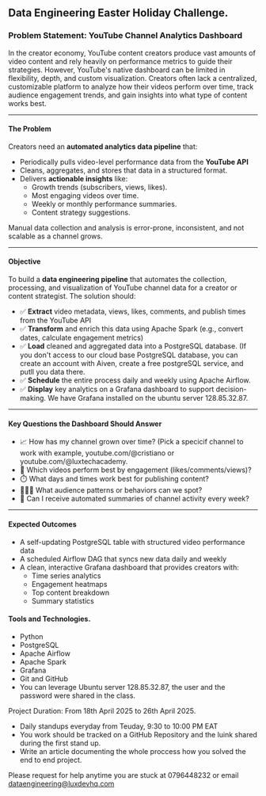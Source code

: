 ## **Data Engineering Easter Holiday Challenge.**

### **Problem Statement: YouTube Channel Analytics Dashboard**
In the creator economy, YouTube content creators produce vast amounts of video content and rely heavily on performance metrics to guide their strategies. However, YouTube's native dashboard can be limited in flexibility, depth, and custom visualization. Creators often lack a centralized, customizable platform to analyze how their videos perform over time, track audience engagement trends, and gain insights into what type of content works best.

---

#### The Problem

Creators need an **automated analytics data pipeline** that:
- Periodically pulls video-level performance data from the **YouTube API**
- Cleans, aggregates, and stores that data in a structured format.
- Delivers **actionable insights** like:
  - Growth trends (subscribers, views, likes).
  - Most engaging videos over time.
  - Weekly or monthly performance summaries.
  - Content strategy suggestions.

Manual data collection and analysis is error-prone, inconsistent, and not scalable as a channel grows.

---

#### Objective

To build a **data engineering pipeline** that automates the collection, processing, and visualization of YouTube channel data for a creator or content strategist. The solution should:

- ✅ **Extract** video metadata, views, likes, comments, and publish times from the YouTube API  
- ✅ **Transform** and enrich this data using Apache Spark (e.g., convert dates, calculate engagement metrics)  
- ✅ **Load** cleaned and aggregated data into a PostgreSQL database. (If you don't access to our cloud base PostgreSQL database, you can create an account with Aiven, create a free postgreSQL service, and putll you data there.   
- ✅ **Schedule** the entire process daily and weekly using Apache Airflow. 
- ✅ **Display** key analytics on a Grafana dashboard to support decision-making. We have Grafana installed on the ubuntu server 128.85.32.87. 
---

#### Key Questions the Dashboard Should Answer
- 📈 How has my channel grown over time? (Pick a specicif channel to work with example, youtube.com/@cristiano or youtube.com/@luxtechacademy. 
- 🎥 Which videos perform best by engagement (likes/comments/views)?
- ⏱️ What days and times work best for publishing content?
- 🧑‍🤝‍🧑 What audience patterns or behaviors can we spot?
- 📅 Can I receive automated summaries of channel activity every week?
---

#### Expected Outcomes
- A self-updating PostgreSQL table with structured video performance data  
- A scheduled Airflow DAG that syncs new data  daily and weekly  
- A clean, interactive Grafana dashboard that provides creators with:
  - Time series analytics  
  - Engagement heatmaps  
  - Top content breakdown  
  - Summary statistics
 
#### Tools and Technologies. 
- Python
- PostgreSQL
- Apache Airflow
- Apache Spark
- Grafana
- Git and GitHub
- You can leverage Ubuntu server 128.85.32.87, the user and the password were shared in the class. 
 
Project Duration: From 18th April 2025 to 26th April 2025. 
- Daily standups everyday from Teuday, 9:30 to 10:00 PM EAT
- You work should be tracked on a  GitHub Repository and the luink shared during the first stand up.
- Write an article documenting the whole proccess how you solved the end to end project.

Please request for help anytime you are stuck at 0796448232 or email dataengineering@luxdevhq.com  
